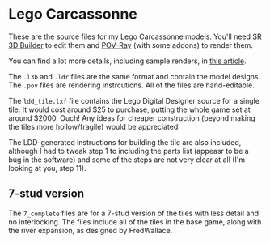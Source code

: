 Lego Carcassonne
================

These are the source files for my Lego Carcassonne models. You'll need <a href="http://sr3dbuilder.altervista.org/">SR 3D Builder</a> to edit them and <a href="http://www.povray.org">POV-Ray</a> (with some addons) to render them.

You can find a lot more details, including sample renders, in <a href="http://www.iamcal.com/lego-carcassonne/">this article</a>.

The <code>.l3b</code> and <code>.ldr</code> files are the same format and contain the model designs. The <code>.pov</code> files are rendering instrcutions. All of the files are hand-editable.

The <code>ldd_tile.lxf</code> file contains the Lego Digital Designer source for a single tile. It would cost around $25 to purchase, putting the whole game set at around $2000. Ouch! Any ideas for cheaper construction (beyond making the tiles more hollow/fragile) would be appreciated!

The LDD-generated instructions for building the tile are also included, although I had to tweak step 1 to including the parts list (appeasr to be a bug in the software) and some of the steps are not very clear at all (I'm looking at you, step 11).


7-stud version
--------------

The <code>7_complete</code> files are for a 7-stud version of the tiles with less detail and no interlocking. The files include all of the tiles in the base game, along with the river expansion, as designed by FredWallace.
